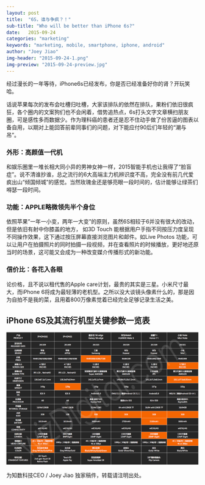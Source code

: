 ```yaml
---
layout: post
title:  "6S，谁与争疯？！"
sub-title: "Who will be better than iPhone 6s?"
date:   2015-09-24
categories: "marketing"
keywords: "marketing, mobile, smartphone, iphone, android"
author: "Joey Jiao"
img-header: "2015-09-24-1.png"
img-preview: "2015-09-24-preview.jpg"
---
```


经过漫长的一年等待，iPhone6s已经发布，你是否已经准备好你的肾？开玩笑哈。

话说苹果每次的发布会吐槽归吐槽，大家该排队的依然在排队，果粉们依旧很疯狂，各个圈内的文案狗们也不会闲着，借势追热点，6s打头文字文章横扫朋友圈，可是感性多而数据少。作为理科癌的患者还是忍不住动手做了份苦逼的图表以备自用，以期对上能回答前辈同事们的问题，对下能应付90后们年轻的“潮与吊”。

### 外形：高颜值一代机

和娱乐圈里一堆长相大同小异的男神女神一样，2015智能手机也让我得了“脸盲症”。说不清谁抄谁，总之流行的6大高端主力机辨识度不高，完全没有前几代爱疯出山“倾国倾城”的感觉。当然玫瑰金还是够亮眼一段时间的，估计能够让绿茶们嘚瑟一段时间。

### 功能：APPLE略微领先半个身位

依照苹果”一年一小变，两年一大变”的原则，虽然6S相较于6并没有很大的改动，但是依旧有射中你膝盖的地方， 如3D Touch 能根据用户手指不同按压力度呈现不同操作效果，这下通过按压屏幕直接浏览图片和邮件。如Live Photos 功能，可以让用户在拍摄照片的同时拍摄一段视频，并在查看照片的时候播放，更好地还原当时的场景，这可能又会成为一种改变媒介传播形式的新功能。

### 信价比：各花入各眼
论价格，且不说以租代售的Apple care计划，最贵的其实是三星。小米尺寸最大，而iPhone 6将成为最轻薄的老机型。之所以没大谈镜头像素什么的，那是因为自拍不是我的菜，且用着800万像素觉着已经完全足够记录生活之美。

## iPhone 6S及其流行机型关键参数一览表

![tables](/img/posts/2015-09-24-2.png)

为知数科技CEO / Joey Jiao
独家稿件，转载请注明出处。
